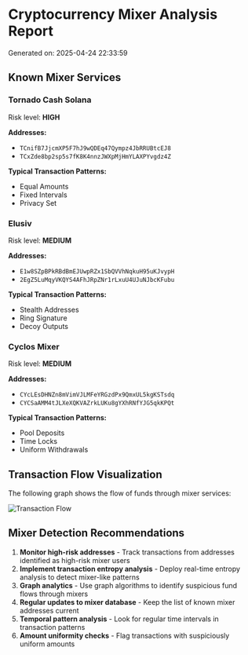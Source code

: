 # Cryptocurrency Mixer Analysis Report

Generated on: 2025-04-24 22:33:59

## Known Mixer Services

### Tornado Cash Solana

Risk level: **HIGH**

**Addresses:**
- `TCnifB7JjcmXP5F7hJ9wQDEq47Qympz4JbRRUBtcEJ8`
- `TCxZde8bp2sp5s7fK8K4nnzJWXpMjHmYLAXPYvgdz4Z`

**Typical Transaction Patterns:**
- Equal Amounts
- Fixed Intervals
- Privacy Set

### Elusiv

Risk level: **MEDIUM**

**Addresses:**
- `E1w8SZpBPkRBdBmEJUwpRZx1SbQVVhNqkuH95uKJvypH`
- `2EgZ5LuMqyVKQYS4AFhJRpZNr1rLxuU4UJuNJbcKFubu`

**Typical Transaction Patterns:**
- Stealth Addresses
- Ring Signature
- Decoy Outputs

### Cyclos Mixer

Risk level: **MEDIUM**

**Addresses:**
- `CYcLEsDHNZn8mVimVJLMFeYRGzdPx9QmxUL5kgKSTsdq`
- `CYCSaAMM4tJLXeXQKVAZrkLUKu8gYXhRNfYJG5qkKPQt`

**Typical Transaction Patterns:**
- Pool Deposits
- Time Locks
- Uniform Withdrawals

## Transaction Flow Visualization

The following graph shows the flow of funds through mixer services:

![Transaction Flow](../../data/visualizations/mixer_flow_graph.png)

## Mixer Detection Recommendations

1. **Monitor high-risk addresses** - Track transactions from addresses identified as high-risk mixer users
2. **Implement transaction entropy analysis** - Deploy real-time entropy analysis to detect mixer-like patterns
3. **Graph analytics** - Use graph algorithms to identify suspicious fund flows through mixers
4. **Regular updates to mixer database** - Keep the list of known mixer addresses current
5. **Temporal pattern analysis** - Look for regular time intervals in transaction patterns
6. **Amount uniformity checks** - Flag transactions with suspiciously uniform amounts